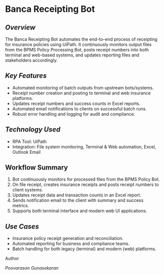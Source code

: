 # Banca Receipting Bot
## _Overview_
The Banca Receipting Bot automates the end-to-end process of receipting for insurance policies using UiPath. It continuously monitors output files from the BPMS Policy Processing Bot, posts receipt numbers into both terminal and web-based systems, and updates reporting files and stakeholders accordingly.

## _Key Features_
- Automated monitoring of batch outputs from upstream bots/systems.
- Receipt number creation and posting to terminal and web insurance platforms.
- Updates receipt numbers and success counts in Excel reports.
- Automated email notifications to clients on successful batch runs.
- Robust error handling and logging for audit and compliance.

## _Technology Used_

- RPA Tool: UiPath
- Integration: File system monitoring, Terminal & Web automation, Excel, Outlook Email

## Workflow Summary
1. Bot continuously monitors for processed files from the BPMS Policy Bot.
2. On file receipt, creates insurance receipts and posts receipt numbers to client systems.
3. Updates receipt data and transaction counts in an Excel report.
4. Sends notification email to the client with summary and success metrics.
5. Supports both terminal interface and modern web UI applications.

## _Use Cases_
- Insurance policy receipt generation and reconciliation.
- Automated reporting for business and compliance teams.
- Batch handling for both legacy (terminal) and modern (web) platforms.



Author

_Poovarasan Gunasekaran_

